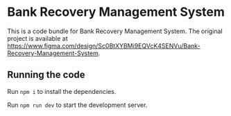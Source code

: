 
  # Bank Recovery Management System

  This is a code bundle for Bank Recovery Management System. The original project is available at https://www.figma.com/design/Sc0BtXYBMi9EQVcK4SENVu/Bank-Recovery-Management-System.

  ## Running the code

  Run `npm i` to install the dependencies.

  Run `npm run dev` to start the development server.
  